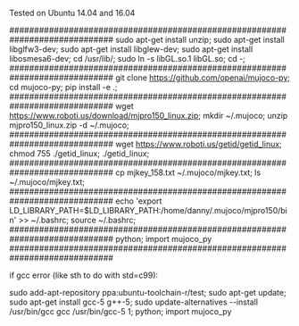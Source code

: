 Tested on Ubuntu 14.04 and 16.04

#############################################################################
sudo apt-get install unzip;
sudo apt-get install libglfw3-dev; 
sudo apt-get install libglew-dev; 
sudo apt-get install libosmesa6-dev; 
cd /usr/lib/; sudo ln -s libGL.so.1 libGL.so; cd -;
#############################################################################
git clone https://github.com/openai/mujoco-py;
cd mujoco-py; 
pip install -e .;
#############################################################################
wget https://www.roboti.us/download/mjpro150_linux.zip;
mkdir ~/.mujoco;
unzip mjpro150_linux.zip -d ~/.mujoco;
#############################################################################
wget https://www.roboti.us/getid/getid_linux;
chmod 755 ./getid_linux;
./getid_linux;
#############################################################################
cp mjkey_158.txt  ~/.mujoco/mjkey.txt;
ls ~/.mujoco/mjkey.txt;
#############################################################################
echo 'export LD_LIBRARY_PATH=$LD_LIBRARY_PATH:/home/danny/.mujoco/mjpro150/bin' >> ~/.bashrc; source ~/.bashrc;
#############################################################################
python; import mujoco_py
#############################################################################


if gcc error (like sth to do with std=c99):

sudo add-apt-repository ppa:ubuntu-toolchain-r/test;
sudo apt-get update;
sudo apt-get install gcc-5 g++-5;
sudo update-alternatives --install /usr/bin/gcc gcc /usr/bin/gcc-5 1;
python; import mujoco_py

